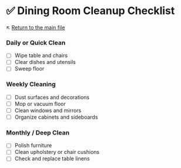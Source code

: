 # ✅ Dining Room Cleanup Checklist

↖️ [Return to the main file](../README.md)

### Daily or Quick Clean

- [ ] Wipe table and chairs
- [ ] Clear dishes and utensils
- [ ] Sweep floor

### Weekly Cleaning

- [ ] Dust surfaces and decorations
- [ ] Mop or vacuum floor
- [ ] Clean windows and mirrors
- [ ] Organize cabinets and sideboards

### Monthly / Deep Clean

- [ ] Polish furniture
- [ ] Clean upholstery or chair cushions
- [ ] Check and replace table linens
